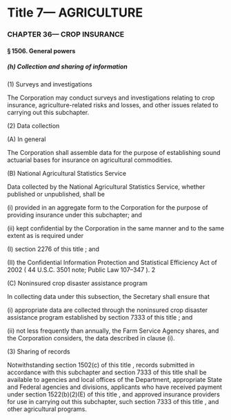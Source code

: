 
# Title 7— AGRICULTURE
### CHAPTER 36— CROP INSURANCE
#### § 1506. General powers
##### (h) Collection and sharing of information

(1) Surveys and investigations

The Corporation may conduct surveys and investigations relating to crop insurance, agriculture-related risks and losses, and other issues related to carrying out this subchapter.

(2) Data collection

(A) In general

The Corporation shall assemble data for the purpose of establishing sound actuarial bases for insurance on agricultural commodities.

(B) National Agricultural Statistics Service

Data collected by the National Agricultural Statistics Service, whether published or unpublished, shall be

(i) provided in an aggregate form to the Corporation for the purpose of providing insurance under this subchapter; and

(ii) kept confidential by the Corporation in the same manner and to the same extent as is required under

(I) section 2276 of this title ; and

(II) the Confidential Information Protection and Statistical Efficiency Act of 2002 ( 44 U.S.C. 3501 note; Public Law 107–347 ). 2

(C) Noninsured crop disaster assistance program

In collecting data under this subsection, the Secretary shall ensure that

(i) appropriate data are collected through the noninsured crop disaster assistance program established by section 7333 of this title ; and

(ii) not less frequently than annually, the Farm Service Agency shares, and the Corporation considers, the data described in clause (i).

(3) Sharing of records

Notwithstanding section 1502(c) of this title , records submitted in accordance with this subchapter and section 7333 of this title shall be available to agencies and local offices of the Department, appropriate State and Federal agencies and divisions, applicants who have received payment under section 1522(b)(2)(E) of this title , and approved insurance providers for use in carrying out this subchapter, such section 7333 of this title , and other agricultural programs.
